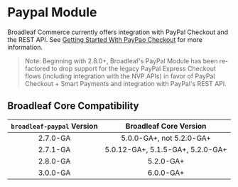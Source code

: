 # Paypal Module

Broadleaf Commerce currently offers integration with PayPal Checkout and the REST API. 
See [Getting Started With PayPao Checkout](https://developer.paypal.com/docs/checkout/) for more information.

> Note: Beginning with 2.8.0+, Broadleaf's PayPal Module has been re-factored to drop support for the legacy PayPal Express Checkout
flows (including integration with the NVP APIs) in favor of PayPal Checkout + Smart Payments and integration with
PayPal's REST API.

## Broadleaf Core Compatibility

| `broadleaf-paypal` Version | Broadleaf Core Version           |
| :------------------------: | :-------------------------------:|
| 2.7.0-GA                   | 5.0.0-GA+, not 5.2.0-GA+         |
| 2.7.1-GA                   | 5.0.12-GA+, 5.1.5-GA+, 5.2.0-GA+ |
| 2.8.0-GA                   | 5.2.0-GA+                        |
| 3.0.0-GA                   | 6.0.0-GA+                        |